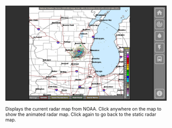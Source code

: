 ![Radar](../Screenshots/Radar.png)

Displays the current radar map from NOAA.  Click anywhere on the map to show the animated radar map.  Click again to go back to the static radar map.
